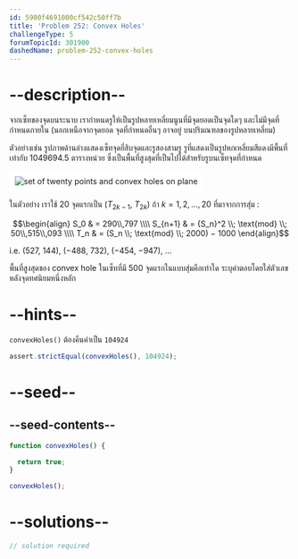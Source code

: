 ```yaml
---
id: 5900f4691000cf542c50ff7b
title: 'Problem 252: Convex Holes'
challengeType: 5
forumTopicId: 301900
dashedName: problem-252-convex-holes
---
```


# --description--

จากเซ็ทของจุดบนระนาบ เรากำหนดรูให้เป็นรูปหลายเหลี่ยมนูนที่มีจุดยอดเป็นจุดใดๆ และไม่มีจุดที่กำหนดภายใน (นอกเหนือจากจุดยอด จุดที่กำหนดอื่นๆ อาจอยู่ บนปริมณฑลของรูปหลายเหลี่ยม)

ตัวอย่างเช่น รูปภาพด้านล่างแสดงเซ็ทจุดยี่สิบจุดและรูสองสามรู รูที่แสดงเป็นรูปหกเหลี่ยมสีแดงมีพื้นที่เท่ากับ 1049694.5 ตารางหน่วย ซึ่งเป็นพื้นที่สูงสุดที่เป็นไปได้สำหรับรูบนเซ็ทจุดที่กำหนด

<img class="img-responsive center-block" alt="set of twenty points and convex holes on plane" src="https://cdn.freecodecamp.org/curriculum/project-euler/convex-holes.gif" style="background-color: white; padding: 10px;">

ในตัวอย่าง เราใช้ 20 จุดแรกเป็น ($T_{2k − 1}$, $T_{2k}$) ถ้า $k = 1, 2, \ldots, 20$ ที่มาจากการสุ่ม :

$$\begin{align}
  S_0 & = 290\\,797 \\\\
  S_{n+1} & = {S_n}^2 \\; \text{mod} \\; 50\\,515\\,093 \\\\
  T_n & = (S_n \\; \text{mod} \\; 2000) − 1000
\end{align}$$

i.e. (527, 144), (−488, 732), (−454, −947), …

พื้นที่สูงสุดของ convex hole ในเซ็ทที่มี 500 จุดแรกในแบบสุ่มคือเท่าใด ระบุคำตอบโดยใส่ตัวเลขหลังจุดทศนิยมหนึ่งหลัก

# --hints--

`convexHoles()` ต้องคืนค่าเป็น `104924`

```js
assert.strictEqual(convexHoles(), 104924);
```

# --seed--

## --seed-contents--

```js
function convexHoles() {

  return true;
}

convexHoles();
```

# --solutions--

```js
// solution required
```
